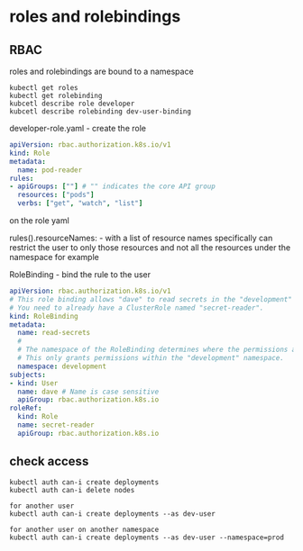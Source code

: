 # roles and rolebindings


## RBAC

roles and rolebindings are bound to a namespace

    kubectl get roles
    kubectl get rolebinding
    kubcetl describe role developer
    kubcetl describe rolebinding dev-user-binding

developer-role.yaml - create the role

```yaml
apiVersion: rbac.authorization.k8s.io/v1
kind: Role
metadata:
  name: pod-reader
rules:
- apiGroups: [""] # "" indicates the core API group
  resources: ["pods"]
  verbs: ["get", "watch", "list"]
```

on the role yaml

rules().resourceNames: - with a list of resource names specifically can restrict the user to only those resources and not all the resources under the namespace for example

RoleBinding - bind the rule to the user

```yaml
apiVersion: rbac.authorization.k8s.io/v1
# This role binding allows "dave" to read secrets in the "development" namespace.
# You need to already have a ClusterRole named "secret-reader".
kind: RoleBinding
metadata:
  name: read-secrets
  #
  # The namespace of the RoleBinding determines where the permissions are granted.
  # This only grants permissions within the "development" namespace.
  namespace: development
subjects:
- kind: User
  name: dave # Name is case sensitive
  apiGroup: rbac.authorization.k8s.io
roleRef:
  kind: Role
  name: secret-reader
  apiGroup: rbac.authorization.k8s.io
```

## check access

    kubectl auth can-i create deployments
    kubectl auth can-i delete nodes

    for another user
    kubectl auth can-i create deployments --as dev-user

    for another user on another namespace
    kubectl auth can-i create deployments --as dev-user --namespace=prod